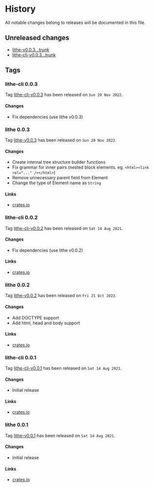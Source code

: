 # History

All notable changes belong to releases will be documented in this file.


## Unreleased changes

* [lithe-v0.0.3...trunk](
https://gitlab.com/grauwoelfchen/lithe/-/compare/lithe-v0.0.3...trunk)
* [lithe-cli-v0.0.3...trunk](
https://gitlab.com/grauwoelfchen/lithe/-/compare/lithe-cli-v0.0.3...trunk)


## Tags

### lithe-cli 0.0.3

Tag [lithe-cli-v0.0.3](
https://gitlab.com/grauwoelfchen/lithe/-/tags/lithe-cli-v0.0.3) has been
released on `Sun 20 Nov 2022`.

#### Changes

* Fix dependencies (use lithe v0.0.3)

### lithe 0.0.3

Tag [lithe-v0.0.3](
https://gitlab.com/grauwoelfchen/lithe/-/tags/lithe-v0.0.3) has been
released on `Sun 20 Nov 2022`.

#### Changes

* Create internal tree structure builder functions
* Fix grammar for inner pairs (nested block elements. eg. `<html><link rel="..." /></html>`)
* Remove unnecessary parent field from Element
* Change the type of Element name as `String`

#### Links

* [crates.io](https://crates.io/crates/lithe/0.0.3)

### lithe-cli 0.0.2

Tag [lithe-cli-v0.0.2](
https://gitlab.com/grauwoelfchen/lithe/-/tags/lithe-cli-v0.0.2) has been
released on `Sat 14 Aug 2021`.

#### Changes

* Fix dependencies (use lithe v0.0.2)

#### Links

* [crates.io](https://crates.io/crates/lithe-cli/0.0.2)

### lithe 0.0.2

Tag [lithe-v0.0.2](
https://gitlab.com/grauwoelfchen/lithe/-/tags/lithe-v0.0.2) has been
released on `Fri 21 Oct 2022`.

#### Changes

* Add DOCTYPE support
* Add html, head and body support

#### Links

* [crates.io](https://crates.io/crates/lithe/0.0.2)

### lithe-cli 0.0.1

Tag [lithe-cli-v0.0.1](
https://gitlab.com/grauwoelfchen/lithe/-/tags/lithe-cli-v0.0.1) has been
released on `Sat 14 Aug 2021`.

#### Changes

* Initial release

#### Links

* [crates.io](https://crates.io/crates/lithe-cli/0.0.1)

### lithe 0.0.1

Tag [lithe-v0.0.1](
https://gitlab.com/grauwoelfchen/lithe/-/tags/lithe-v0.0.1) has been
released on `Sat 14 Aug 2021`.

#### Changes

* Initial release

#### Links

* [crates.io](https://crates.io/crates/lithe/0.0.1)
